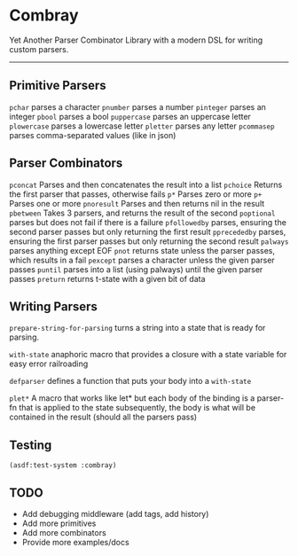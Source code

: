 # Combray

Yet Another Parser Combinator Library with a modern DSL for writing custom parsers.

--- 

## Primitive Parsers

`pchar` parses a character
`pnumber` parses a number
`pinteger` parses an integer
`pbool` parses a bool
`puppercase` parses an uppercase letter
`plowercase` parses a lowercase letter
`pletter` parses any letter
`pcommasep` parses comma-separated values (like in json) 

## Parser Combinators

`pconcat` Parses and then concatenates the result into a list
`pchoice` Returns the first parser that passes, otherwise fails
`p*` Parses zero or more
`p+` Parses one or more
`pnoresult` Parses and then returns nil in the result
`pbetween` Takes 3 parsers, and returns the result of the second
`poptional` parses but does not fail if there is a failure
`pfollowedby` parses, ensuring the second parser passes but only returning the first result
`pprecededby` parses, ensuring the first parser passes but only returning the second result
`palways` parses anything except EOF
`pnot` returns state unless the parser passes, which results in a fail
`pexcept` parses a character unless the given parser passes
`puntil` parses into a list (using palways) until the given parser passes
`preturn` returns t-state with a given bit of data
 
## Writing Parsers

`prepare-string-for-parsing` turns a string into a state that is ready for parsing.

`with-state` anaphoric macro that provides a closure with a state variable for easy error railroading

`defparser` defines a function that puts your body into a `with-state`

`plet*` A macro that works like let* but each body of the binding is a parser-fn that is applied to the state subsequently, the body is what will be contained in the result (should all the parsers pass)

## Testing
`(asdf:test-system :combray)`


## TODO

- Add debugging middleware (add tags, add history)
- Add more primitives
- Add more combinators
- Provide more examples/docs
